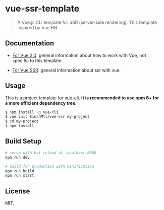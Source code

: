 # vue-ssr-template

> A Vue.js CLI template for SSR (server-side rendering). This template inspired by Vue HN

## Documentation
- [For Vue 2.0](http://vuejs.org/guide/): general information about how to work with Vue, not specific to this template

- [For Vue SSR](http://ssr.vuejs.org/en/): general information about ssr with vue

## Usage

This is a project template for [vue-cli](https://github.com/vuejs/vue-cli). **It is recommended to use npm 6+ for a more efficient dependency tree.**

``` bash
$ npm install -g vue-cli
$ vue init SinanMtl/vue-ssr my-project
$ cd my-project
$ npm install
```

## Build Setup

```bash
# serve with hot reload at localhost:8080
npm run dev

# build for production with minification
npm run build
npm run start
```
## License
MIT.
